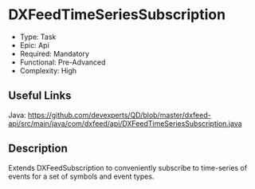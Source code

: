 ﻿# DXFeedTimeSeriesSubscription

* Type: Task
* Epic: Api
* Required: Mandatory
* Functional: Pre-Advanced
* Complexity: High

## Useful Links

Java:
https://github.com/devexperts/QD/blob/master/dxfeed-api/src/main/java/com/dxfeed/api/DXFeedTimeSeriesSubscription.java

## Description

Extends DXFeedSubscription to conveniently subscribe to time-series of events for a set of symbols and event types.
